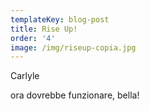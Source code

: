 ```yaml
---
templateKey: blog-post
title: Rise Up!
order: '4'
image: /img/riseup-copia.jpg
---
```

Carlyle

ora dovrebbe funzionare, bella!
